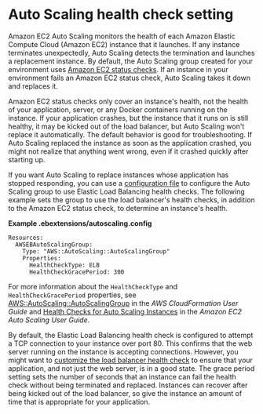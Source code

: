 # Auto Scaling health check setting<a name="environmentconfig-autoscaling-healthchecktype"></a>

Amazon EC2 Auto Scaling monitors the health of each Amazon Elastic Compute Cloud \(Amazon EC2\) instance that it launches\. If any instance terminates unexpectedly, Auto Scaling detects the termination and launches a replacement instance\. By default, the Auto Scaling group created for your environment uses [Amazon EC2 status checks](https://docs.aws.amazon.com/autoscaling/latest/userguide/healthcheck.html)\. If an instance in your environment fails an Amazon EC2 status check, Auto Scaling takes it down and replaces it\.

Amazon EC2 status checks only cover an instance's health, not the health of your application, server, or any Docker containers running on the instance\. If your application crashes, but the instance that it runs on is still healthy, it may be kicked out of the load balancer, but Auto Scaling won't replace it automatically\. The default behavior is good for troubleshooting\. If Auto Scaling replaced the instance as soon as the application crashed, you might not realize that anything went wrong, even if it crashed quickly after starting up\.

If you want Auto Scaling to replace instances whose application has stopped responding, you can use a [configuration file](ebextensions.md) to configure the Auto Scaling group to use Elastic Load Balancing health checks\. The following example sets the group to use the load balancer's health checks, in addition to the Amazon EC2 status check, to determine an instance's health\.

**Example \.ebextensions/autoscaling\.config**  

```
Resources:
  AWSEBAutoScalingGroup:
    Type: "AWS::AutoScaling::AutoScalingGroup"
    Properties:
      HealthCheckType: ELB
      HealthCheckGracePeriod: 300
```

For more information about the `HealthCheckType` and `HealthCheckGracePeriod` properties, see [AWS::AutoScaling::AutoScalingGroup](https://docs.aws.amazon.com/AWSCloudFormation/latest/UserGuide/aws-properties-as-group.html) in the *AWS CloudFormation User Guide* and [Health Checks for Auto Scaling Instances](https://docs.aws.amazon.com/autoscaling/ec2/userguide/healthcheck.html) in the *Amazon EC2 Auto Scaling User Guide*\.

By default, the Elastic Load Balancing health check is configured to attempt a TCP connection to your instance over port 80\. This confirms that the web server running on the instance is accepting connections\. However, you might want to [customize the load balancer health check](using-features.managing.elb.md) to ensure that your application, and not just the web server, is in a good state\. The grace period setting sets the number of seconds that an instance can fail the health check without being terminated and replaced\. Instances can recover after being kicked out of the load balancer, so give the instance an amount of time that is appropriate for your application\.